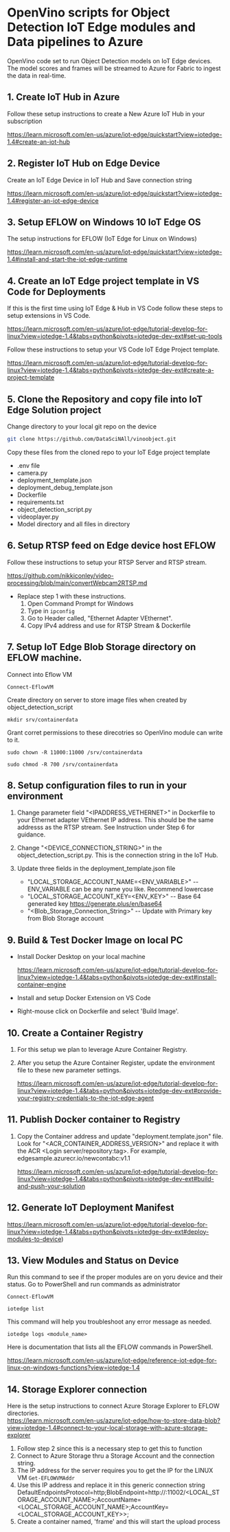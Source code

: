 # OpenVino scripts for Object Detection IoT Edge modules and Data pipelines to Azure

OpenVino code set to run Object Detection models on IoT Edge devices.  The model scores and frames will be streamed to Azure for Fabric to ingest the data in real-time.

## 1. Create IoT Hub in Azure

Follow these setup instructions to create a New Azure IoT Hub in your subscription

https://learn.microsoft.com/en-us/azure/iot-edge/quickstart?view=iotedge-1.4#create-an-iot-hub

## 2. Register IoT Hub on Edge Device

Create an IoT Edge Device in IoT Hub and Save connection string

https://learn.microsoft.com/en-us/azure/iot-edge/quickstart?view=iotedge-1.4#register-an-iot-edge-device 

## 3. Setup EFLOW on Windows 10 IoT Edge OS

 The setup instructions for EFLOW (IoT Edge for Linux on Windows)

 https://learn.microsoft.com/en-us/azure/iot-edge/quickstart?view=iotedge-1.4#install-and-start-the-iot-edge-runtime

## 4. Create an IoT Edge project template in VS Code for Deployments

 If this is the first time using IoT Edge & Hub in VS Code follow these steps to setup extensions in VS Code.

 https://learn.microsoft.com/en-us/azure/iot-edge/tutorial-develop-for-linux?view=iotedge-1.4&tabs=python&pivots=iotedge-dev-ext#set-up-tools

Follow these instructions to setup your VS Code IoT Edge Project template.

https://learn.microsoft.com/en-us/azure/iot-edge/tutorial-develop-for-linux?view=iotedge-1.4&tabs=python&pivots=iotedge-dev-ext#create-a-project-template 

## 5. Clone the Repository and copy file into IoT Edge Solution project

Change directory to your local git repo on the device

```bash
git clone https://github.com/DataSciNAll/vinoobject.git
```

Copy these files from the cloned repo to your IoT Edge project template
* .env file
* camera.py
* deployment_template.json
* deployment_debug_template.json
* Dockerfile
* requirements.txt
* object_detection_script.py
* videoplayer.py
* Model directory and all files in directory

## 6. Setup RTSP feed on Edge device host EFLOW

Follow these instructions to setup your RTSP Server and RTSP stream.  

https://github.com/nikkiconley/video-processing/blob/main/convertWebcam2RTSP.md 

* Replace step 1 with these instructions.  
    1. Open Command Prompt for Windows
    2. Type in ```ipconfig```
    3. Go to Header called, "Ethernet Adapter VEthernet".
    4. Copy IPv4 address and use for RTSP Stream & Dockerfile

## 7. Setup IoT Edge Blob Storage directory on EFLOW machine.

Connect into Eflow VM
```
Connect-EflowVM
```

Create directory on server to store image files when created by object_detection_script
```
mkdir srv/containerdata
```

Grant corret permissions to these direcotries so OpenVino module can write to it.
```	
sudo chown -R 11000:11000 /srv/containerdata
```
```
sudo chmod -R 700 /srv/containerdata
```

## 8. Setup configuration files to run in your environment
1. Change parameter field "<IPADDRESS_VETHERNET>" in Dockerfile to your Ethernet adapter VEthernet IP address.  This should be the same addresss as the RTSP stream.  See Instruction under Step 6 for guidance.

2. Change "<DEVICE_CONNECTION_STRING>" in the object_detection_script.py.  This is the connection string in the IoT Hub.
3. Update three fields in the deployment_template.json file
    * "LOCAL_STORAGE_ACCOUNT_NAME=<ENV_VARIABLE>" -- ENV_VARIABLE can be any name you like.  Recommend lowercase
    * "LOCAL_STORAGE_ACCOUNT_KEY=<ENV_KEY>"  -- Base 64 generated key https://generate.plus/en/base64 
    * "<Blob_Storage_Connection_String>" -- Update with Primary key from Blob Storage account

## 9. Build & Test Docker Image on local PC

* Install Docker Desktop on your local machine

    https://learn.microsoft.com/en-us/azure/iot-edge/tutorial-develop-for-linux?view=iotedge-1.4&tabs=python&pivots=iotedge-dev-ext#install-container-engine

* Install and setup Docker Extension on VS Code

* Right-mouse click on Dockerfile and select 'Build Image'.

## 10. Create a Container Registry

1. For this setup we plan to leverage Azure Container Registry.

2. After you setup the Azure Container Register, update the environment file to these new parameter settings.

    https://learn.microsoft.com/en-us/azure/iot-edge/tutorial-develop-for-linux?view=iotedge-1.4&tabs=python&pivots=iotedge-dev-ext#provide-your-registry-credentials-to-the-iot-edge-agent


## 11. Publish Docker container to Registry

1. Copy the Container address and update "deployment.template.json" file.  Look for "<ACR_CONTAINER_ADDRESS_VERSION>" and replace it with the ACR <Login server/repository:tag>.  For example, edgesample.azurecr.io/newcontabc:v1.1

    https://learn.microsoft.com/en-us/azure/iot-edge/tutorial-develop-for-linux?view=iotedge-1.4&tabs=python&pivots=iotedge-dev-ext#build-and-push-your-solution 

## 12. Generate IoT Deployment Manifest

https://learn.microsoft.com/en-us/azure/iot-edge/tutorial-develop-for-linux?view=iotedge-1.4&tabs=python&pivots=iotedge-dev-ext#deploy-modules-to-device)

## 13. View Modules and Status on Device

Run this command to see if the proper modules are on yoru device and their status.  Go to PowerShell and run commands as administrator

```
Connect-EflowVM

iotedge list
```

This command will help you troubleshoot any error message as needed.  

```
iotedge logs <module_name>
```

Here is documentation that lists all the EFLOW commands in PowerShell.

https://learn.microsoft.com/en-us/azure/iot-edge/reference-iot-edge-for-linux-on-windows-functions?view=iotedge-1.4 

## 14. Storage Explorer connection

Here is the setup instructions to connect Azure Storage Explorer to EFLOW directories.  
    https://learn.microsoft.com/en-us/azure/iot-edge/how-to-store-data-blob?view=iotedge-1.4#connect-to-your-local-storage-with-azure-storage-explorer

1. Follow step 2 since this is a necessary step to get this to function
2. Connect to Azure Storage thru a Storage Account and the connection string.  
3. The IP address for the server requires you to get the IP for the LINUX VM ```Get-EFLOWVMAddr```
4. Use this IP address and replace it in this generic connection string 
    DefaultEndpointsProtocol=http;BlobEndpoint=http://<LINUX VM IP Address>:11002/<LOCAL_STORAGE_ACCOUNT_NAME>;AccountName=<LOCAL_STORAGE_ACCOUNT_NAME>;AccountKey=<LOCAL_STORAGE_ACCOUNT_KEY>>;
5. Create a container named, 'frame' and this will start the upload process